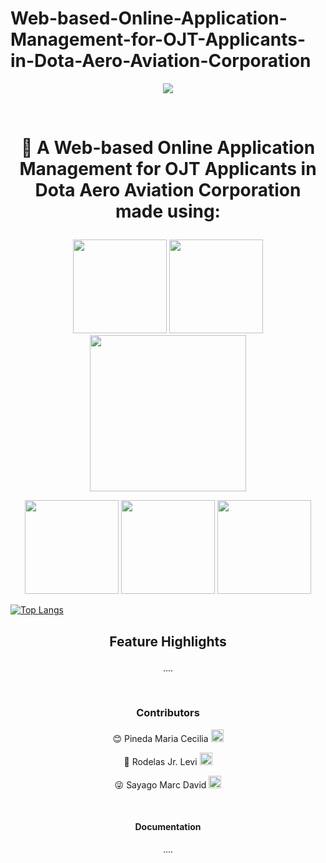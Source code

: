 # Web-based-Online-Application-Management-for-OJT-Applicants-in-Dota-Aero-Aviation-Corporation

<p align="center"><img src="https://cdn.discordapp.com/attachments/739424796814737418/1226723831859642429/433872754_380611904813792_8595088391949233537_n.jpg?ex=6625ce98&is=66135998&hm=77b787eb5759d9e6dea4554768c570ef261dae0b6e4663c9e4fce4bd8958923b&"></p>
<br>
    <h1 style="text-align: center;"><p align="center">💬 A Web-based Online Application Management for OJT Applicants in Dota Aero Aviation Corporation made using:</p></h1>
<p align="center">
    <img src="https://cdn.discordapp.com/attachments/739424796814737418/1226724993669267527/html5-logo-png-transparent.png?ex=6625cfad&is=66135aad&hm=5249ed4b6ab129633eb58683a6f0bd89330f437da37034caeec7c0d026733d33&" width="150">
    <img src="https://cdn.discordapp.com/attachments/739424796814737418/1226725855980683305/CSS3_logo_and_wordmark.svg.png?ex=6625d07b&is=66135b7b&hm=87e58bfdcd84af1e38a760cb9d7821daa9167533a1b570c00e8ab97aca420162&" width="150">
    <img src="https://cdn.discordapp.com/attachments/739424796814737418/1226724994503934014/javascript.png?ex=6625cfae&is=66135aae&hm=99ece6e3b4e2aefaf9f385630582ecca472ae7289a2b7aa483451f871d7fd6be&" width="250">
</p>

<p align="center">
    <img src="https://cdn.discordapp.com/attachments/739424796814737418/1226724994206400532/PHP-logo.svg_1.png?ex=6625cfae&is=66135aae&hm=99ee00937216f7aa22ad643a7d31e6e1ca281f811449f176aa015fafe5dec3e4&" width="150">
    <img src="https://cdn.discordapp.com/attachments/739424796814737418/1226726611395809380/Mysql_logo.png?ex=6625d12f&is=66135c2f&hm=bdc4962895266ce3d3c195e40bb2b2cfe56c48142031d9f8535fcdfaf1852dba&" width="150">
    <img src="https://cdn.discordapp.com/attachments/739424796814737418/1226814720917504040/jQuery.png?ex=6626233e&is=6613ae3e&hm=287ada9f05254724904442d243c1b71f9f24eca89441a210254ee8896a22415c&" width="150">
</p>

[![Top Langs](https://github-readme-stats.vercel.app/api/top-langs/?username=LaffeyTaffey)](https://github.com/LaffeyTaffey/github-readme-stats)
<br>

<h2><p align="center">Feature Highlights</p></h2>
<p align="center">
....
</p>

<br>
    <h3 style="text-align: center;"><p align="center">Contributors</p></h3>
<p align="center"> 
    😊 Pineda Maria Cecilia
    <a href="https://www.facebook.com/Raicem.Caelia.79">
        <img src="https://img.icons8.com/color/48/000000/facebook.png" width="20">
</p>
    </a>
<p align="center">
    🤪 Rodelas Jr. Levi
    <a href="https://www.facebook.com/Danke.Danke11/">
        <img src="https://img.icons8.com/color/48/000000/facebook.png" width="20">
</p>
    </a>
<p align="center">
    😜 Sayago Marc David
    <a href="https://www.facebook.com/Naixs">
        <img src="https://img.icons8.com/color/48/000000/facebook.png" width="20">
    </a>
</p>

<br>

<h4><p align="center">Documentation</p></h4>
<p align="center">
....
</p>










